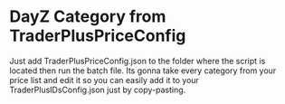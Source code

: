 # DayZ Category from TraderPlusPriceConfig

Just add TraderPlusPriceConfig.json to the folder where the script is located then run the batch file.
Its gonna take every category from your price list and edit it so you can easily add it to your TraderPlusIDsConfig.json just by copy-pasting.
